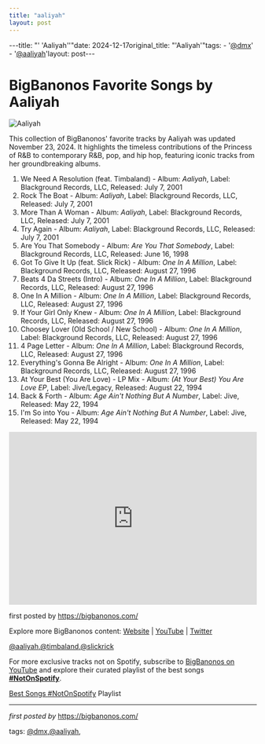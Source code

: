 ```yaml
---
title: "aaliyah"
layout: post
---
```

---title: "' 'Aaliyah''"date: 2024-12-17original_title: "'Aaliyah'"tags:  - '[@dmx](/tags/dmx/)'  - '[@aaliyah](/tags/aaliyah/)'layout: post---<h1>BigBanonos Favorite Songs by Aaliyah</h1><img src="https://imgix.bustle.com/wmag/2021/01/GettyImages-112397200.jpg?w=390&h=585&fit=crop&crop=faces&dpr=2" alt="Aaliyah"> <p>This collection of BigBanonos' favorite tracks by Aaliyah was updated November 23, 2024. It highlights the timeless contributions of the Princess of R&B to contemporary R&B, pop, and hip hop, featuring iconic tracks from her groundbreaking albums.</p> <ol> <li>We Need A Resolution (feat. Timbaland) - Album: <i>Aaliyah</i>, Label: Blackground Records, LLC, Released: July 7, 2001</li> <li>Rock The Boat - Album: <i>Aaliyah</i>, Label: Blackground Records, LLC, Released: July 7, 2001</li> <li>More Than A Woman - Album: <i>Aaliyah</i>, Label: Blackground Records, LLC, Released: July 7, 2001</li> <li>Try Again - Album: <i>Aaliyah</i>, Label: Blackground Records, LLC, Released: July 7, 2001</li> <li>Are You That Somebody - Album: <i>Are You That Somebody</i>, Label: Blackground Records, LLC, Released: June 16, 1998</li> <li>Got To Give It Up (feat. Slick Rick) - Album: <i>One In A Million</i>, Label: Blackground Records, LLC, Released: August 27, 1996</li> <li>Beats 4 Da Streets (Intro) - Album: <i>One In A Million</i>, Label: Blackground Records, LLC, Released: August 27, 1996</li> <li>One In A Million - Album: <i>One In A Million</i>, Label: Blackground Records, LLC, Released: August 27, 1996</li> <li>If Your Girl Only Knew - Album: <i>One In A Million</i>, Label: Blackground Records, LLC, Released: August 27, 1996</li> <li>Choosey Lover (Old School / New School) - Album: <i>One In A Million</i>, Label: Blackground Records, LLC, Released: August 27, 1996</li> <li>4 Page Letter - Album: <i>One In A Million</i>, Label: Blackground Records, LLC, Released: August 27, 1996</li> <li>Everything's Gonna Be Alright - Album: <i>One In A Million</i>, Label: Blackground Records, LLC, Released: August 27, 1996</li> <li>At Your Best (You Are Love) - LP Mix - Album: <i>(At Your Best) You Are Love EP</i>, Label: Jive/Legacy, Released: August 22, 1994</li> <li>Back & Forth - Album: <i>Age Ain't Nothing But A Number</i>, Label: Jive, Released: May 22, 1994</li> <li>I'm So into You - Album: <i>Age Ain't Nothing But A Number</i>, Label: Jive, Released: May 22, 1994</li></ol> <div> <iframe src="https://open.spotify.com/embed/playlist/4K1b3EAIaCQHYkjZjpSlaR?utm_source=generator" width="100%" height="352" frameborder="0" allowfullscreen="" allow="autoplay; clipboard-write; encrypted-media; fullscreen; picture-in-picture" loading="lazy"></iframe></div> <p>first posted by https://bigbanonos.com/</p> <div> <p>Explore more BigBanonos content: <a href="https://bigbanonos.com/">Website</a> | <a href="https://www.youtube.com/[@BigBanonos](/tags/BigBanonos/)">YouTube</a> | <a href="https://x.com/bigbanonos">Twitter</a></p></div> <!-- Tags --><p>[@aaliyah](/tags/aaliyah/),[@timbaland](/tags/timbaland/),[@slickrick](/tags/slickrick/)</p><!--Subscribe and Playlist Links--><div>    <p>For more exclusive tracks not on Spotify, subscribe to <a href="https://www.youtube.com/[@BigBanonos](/tags/BigBanonos/)" target="_blank">BigBanonos on YouTube</a> and explore their curated playlist of the best songs <strong>[#NotOnSpotify](/tags/NotOnSpotify/)</strong>.</p>    <p><a href="https://www.youtube.com/playlist?list=PLtuNtuTatqI0kFahUCbtbfenC_ET5O_tr" target="_blank">Best Songs [#NotOnSpotify](/tags/NotOnSpotify/) Playlist<br /></a></p></div><hr /><p><em>first posted by</em> <a href="https://bigbanonos.com/" rel="noopener" target="_new">https://bigbanonos.com/</a></p><p>tags: [@dmx](/tags/dmx/),[@aaliyah](/tags/aaliyah/),</p>